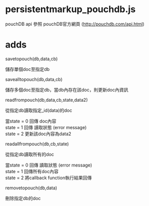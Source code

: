 # persistentmarkup_pouchdb.js

pouchDB api 參照 pouchDB官方網頁 (http://pouchdb.com/api.html)

# adds

savetopouch(db,data,cb)

儲存單個doc至指定db

savealltopouch(db,data,cb)

儲存多個doc至指定db，當db內存在該doc，則更新doc內資訊

readfrompouch(db,data,cb,state,data2)

從指定db讀取指定_id(data)的doc
<P>
當state = 0 回傳 doc內容 <br />
  state = 1 回傳 讀取狀態 (error message) <br />
  state	= 2 更新該doc內容為data2<br />
</P>
readallfrompouch(db,cb,state)

從指定db讀取所有的doc
<P>
當state = 0 回傳 讀取狀態 (error message)<br />
  state = 1 回傳所有doc內容<br />
  state	= 2 將callback function執行結果回傳<br />
</P>
removetopouch(db,data)

刪除指定db的doc

